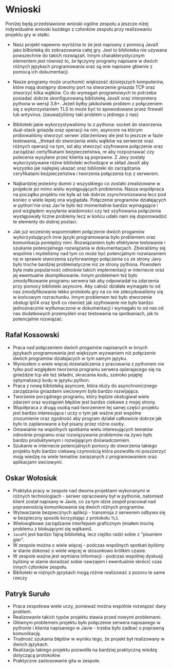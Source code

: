 # Wnioski
Poniżej będą przedstawione wnioski ogólne zespołu a jeszcze niżej indywidualne wnioski każdego z członków zespołu przy realizowaniu projektu gry w statki.

- Nasz projekt napewno wyróżnia to że jest napisany z pomocą JavaX jako bilbioteką do zobrazowania całej gry. Jest to biblioteka nie używana powszechnie do takich rozwiązań. Innym charakterystycznym elementem jest również to, że łączymy programy napisane w dwóch różnych językach programowania  oraz są one napisane głównie z pomocą ich dokumentacji.

- Nasze programy może uruchomić większość dzisiejszych komputerów, które mają dostępny dowolny port na stworzenie gniazda TCP oraz stworzyć kilka wątków. Co do wymagań programowych to potrzeba posiadać dobrze skonfigurowaną bibliotekę JavaX oraz interpretera pythona w wersji 3.8+. Jeżeli byłby jakikolwiek problem z połączeniem się z wykorzystaniem TLS to może być to spowodowane przez firewall lub antyvirus. (zauważyliśmy taki problem u jednego z nas)

- Biblioteki jakie wykorzystywaliśmy to z pythona: socket do stworzenia dual-stack gniazda oraz operacji na nim, asyncore na którym próbowaliśmy stworzyć serwer zdarzeniowy ale jest to jeszcze w fazie testowania, _thread do stworzenia wielu wątków na serwerze oraz różnych operacji na tym, ssl aby stworzyć szyfrowane połączenie oraz zarządzać certyfikatami bezpieczeństwa, re aby rozpoznawać czy polecenia wysyłane przez klienta są poprawne. Z Javy zostały wykorzystywane różne biblioteki wchodzące w skład JavaX aby wszystko jak najlepiej ukazać oraz biblioteki do zarządzania ceryfikatami bezpieczeństwa i tworzenia połączenia tcp z serwerem.

- Najbardziej jesteśmy dumni z wszystkiego co zostało zrealizowane w projekcie po mimo wielu występujących problemów. Nasza współpraca na początku projektu nie była aż tak dobrze zsynchronizowana lecz pod koniec o wiele lepiej ona wyglądała. Połączenie programów działających w python'nie oraz Jav'ie było też momentalnie bardzo wymagające i pod względem wysyłania wiadomości czy też szyfrowania połączenia występowały liczne problemy lecz w końcu udało nam się doporowadzić te elementy do dobrej postaci.

- Jak już wcześniej wspomniałem połączenie dwóch progamów wykorzystujących inne języki programowania było problemem oraz komunikacja pomiędzy nimi. Rozwiązaniem było efektywne testowanie i szukanie potencjalnego rozwiązania w dokumentacjach. Zbieraliśmy się wspólnie i myśleliśmy nad tym co może być potencjalnym rozwiazaniem np w sprawie stworzenia szyforwaniego połączenia co ze strony Javy było troche bardziej problematyczne niz ze strony pythona. Powodem była mała popularność odnośnie takich implementacji w internecie oraz jej ewentualne skomplikowanie. Innym problemem też było zmodyfikowanie programu serwera tak aby odpowiadał na zdarzenia przy pomocy biblioteki asyncore. Aby całość działała wymagało to od nas zmodyfikowanie lekko protokołu gry na co nie zdecydowaliśmy się w końcowym rozrachunku. Innym problemem też było stworzenie obsługi IpV4 oraz Ipv6 co również jak szyfrowanie nie było bardzo jednoznacznie wytłumaczone w dokumentacji i wymagało to od nas od nas dodatkowych przemyśleń oraz testowania na spotkaniach, jak to potencjalnie rozwiązać.

## Rafał Kossowski
- Praca nad połączeniem dwóch progamów napisanych w innych językach programowania jest większym wyzwaniem niż połączenie dwóch programów działajacych w tym samym języku.
- Wyniosłem o wiele więcej doświadczenia z pracowania z pythonem nie tylko pod względem tworzenia programu serwera opierajacego się na gnieździe tcp ale też składni, skracania kodu, szeroko pojętej optymalizacji kodu w języku python.
- Praca z nową biblioteką asyncore, która służy do asynchronicznego zarządzania gniazdami sieciowymi była bardzo rozwijająca.
- Tworzenie porządnego programu, który będzie obsługiwał wiele zdarzeń oraz wystąpień błędów jest bardzo ciekawe z mojej strony.
- Współpraca z drugą osobą nad tworzeniem tej samej części projektu jest bardzo interesująca i uczy o tym jak ważne jest wspólne zrozumienie oraz zgodność aby program działał całkowicie dobrze jak było to zaplanowane a był pisany przez różne osoby.
- Omawianie na wspólnych spotkania wielu interesujących tematów odnośnie programu oraz rozwiązywanie problemów na żywo było bardzo produktywnym i rozwijającym doświadczeniem.
- Szukanie w internecie potencjalnych pomocy do stworzenia takiego projektu było bardzo ciekawą czynnością która pozwoliła mi poszzerzyć moją wiedzę na wiele tematów zwiazanych z programowaniem oraz aplikacjami sieciowymi.

## Oskar Wołosiuk

- Praktyka pracy w zespole nad dwoma projektami wykonanymi w różnych technologiach - serwer opracowany był w pythonie, natomiast klient został napisany w Javie, co za tym idzie zespół pracował nad poprawnością komunikowania się dwóch różnych programów.
- Wytwarzanie bezpiecznych aplikcji - transmisja z serwerem odbywa się w bezpieczny sposób korzystając z protokołu ```TLS```.
- Wielowątkowe zarządzanie interfejsem graficznym (miałem trochę problemu z blokującymi się wątkami).
- ```JavaFX``` jest bardzo fajną biblioteką, lecz ciężko radzi sobie z "pisaniem gier".
- W zespole można o wiele więcej - podczas wspólnych spotkań byliśmy w stanie dokonać o wiele więcej w stosunkowo krótkim czasie.
- W zespole ważna jest wymiana informacji - podczas wspólnej dyskusji byliśmy w stanie doradzać sobie nawzajem i ewentualnie skrócić czas innych członków zespołu.
- Biblioteki w różnych językach mogą różnie realizować z pozoru te same rzeczy
## Patryk Suruło
- Praca zespołowa wiele uczy, ponieważ można wspólnie rozwiązać dany problem.
- Realizowanie takich typów projektu stawia przed nowymi problemami. 
- Głównym problemem projektu było połączenie serwera napisanego w pythonie i klienta napisanego w Javie - trzeba było zadbać o poprawną komunikację.
- Trudność szukania błędów w wyniku tego, że projekt był realizowany w dwóch językach.
- Realizacja takiego projektu pozwoliła na bardziej praktyczną wiedzę dotyczącą protokołów.
- Praktyczne zastosowanie gita w zespole.
